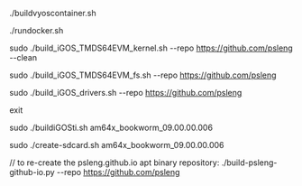 ./buildvyoscontainer.sh

./rundocker.sh

sudo ./build_iGOS_TMDS64EVM_kernel.sh --repo https://github.com/psleng --clean

sudo ./build_iGOS_TMDS64EVM_fs.sh --repo https://github.com/psleng

sudo ./build_iGOS_drivers.sh --repo https://github.com/psleng

exit

sudo ./buildiGOSti.sh am64x_bookworm_09.00.00.006

sudo ./create-sdcard.sh am64x_bookworm_09.00.00.006

// to re-create the psleng.github.io apt binary repository:
./build-psleng-github-io.py --repo https://github.com/psleng
